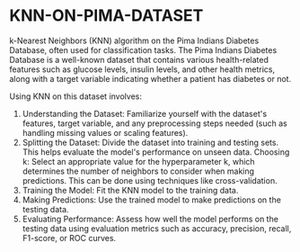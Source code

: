 # KNN-ON-PIMA-DATASET
 k-Nearest Neighbors (KNN) algorithm on the Pima Indians Diabetes Database, often used for classification tasks. The Pima Indians Diabetes Database is a well-known dataset that contains various health-related features such as glucose levels, insulin levels, and other health metrics, along with a target variable indicating whether a patient has diabetes or not.
 
 Using KNN on this dataset involves:
 
1. Understanding the Dataset: Familiarize yourself with the dataset's features, target variable, and any preprocessing steps needed (such as handling missing values or scaling features).
2. Splitting the Dataset: Divide the dataset into training and testing sets. This helps evaluate the model's performance on unseen data.
Choosing k: Select an appropriate value for the hyperparameter k, which determines the number of neighbors to consider when making predictions. This can be done using techniques like cross-validation.
3. Training the Model: Fit the KNN model to the training data.
4. Making Predictions: Use the trained model to make predictions on the testing data.
5. Evaluating Performance: Assess how well the model performs on the testing data using evaluation metrics such as accuracy, precision, recall, F1-score, or ROC curves.
